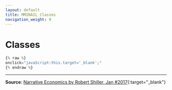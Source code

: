 ```yaml
---
layout: default
title: MMINAIL Classes
navigation_weight: 9
---
```

# Classes

```javascript
{% raw %}
onclick="javaScript:this.target='_blank';"
{% endraw %}
```

***

**Source**: [Narrative Economics by Robert Shiller, Jan #2017](http://cowles.yale.edu/sites/default/files/files/pub/d20/d2069.pdf){:target="_blank"}